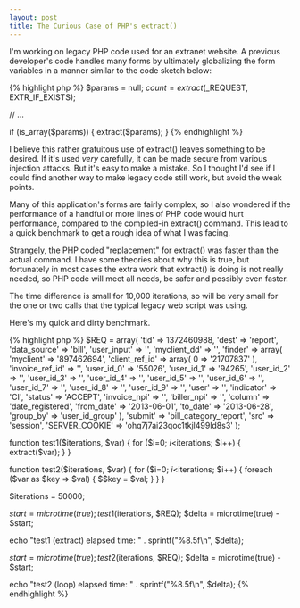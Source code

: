 ```yaml
---
layout: post
title: The Curious Case of PHP's extract()
---
```


I'm working on legacy PHP code used for an extranet website.  A previous developer's code handles many forms by ultimately globalizing the form variables in a manner similar to the code sketch below:

{% highlight php %}
$params = null;
$count = extract($_REQUEST, EXTR_IF_EXISTS);

// ...

if (is_array($params)) {
    extract($params);
}
{% endhighlight %}

I believe this rather gratuitous use of extract() leaves something to be desired.  If it's used _very_ carefully, it can be made secure from various injection attacks.  But it's easy to make a mistake.  So I thought I'd see if I could find another way to make legacy code still work, but avoid the weak points.

Many of this application's forms are fairly complex, so I also wondered if the performance of a handful or more lines of PHP code would hurt performance, compared to the compiled-in extract() command.  This lead to a quick benchmark to get a rough idea of what I was facing.

Strangely, the PHP coded "replacement" for extract() was faster than the actual command.  I have some theories about why this is true, but fortunately in most cases the extra work that extract() is doing is not really needed, so PHP code will meet all needs, be safer and possibly even faster.

The time difference is small for 10,000 iterations, so will be very small for the one or two calls that the typical legacy web script was using.

Here's my quick and dirty benchmark.

{% highlight php %}
$REQ = array(
    'tid' => 1372460988,
    'dest' => 'report',
    'data_source' => 'bill',
    'user_input' => '',
    'myclient_dd' => '',
    'finder' => array(
                    'myclient' => '897462694',
                    'client_ref_id' => array(
                                        0 => '21707837'
                                    ),
                    'invoice_ref_id' => '',
                    'user_id_0' => '55026',
                    'user_id_1' => '94265',
                    'user_id_2' => '',
                    'user_id_3' => '',
                    'user_id_4' => '',
                    'user_id_5' => '',
                    'user_id_6' => '',
                    'user_id_7' => '',
                    'user_id_8' => '',
                    'user_id_9' => '',
                    'user' => '',
                    'indicator' => 'CI',
                    'status' => 'ACCEPT',
                    'invoice_npi' => '',
                    'biller_npi' => '',
                    'column' => 'date_registered',
                    'from_date' => '2013-06-01',
                    'to_date'   => '2013-06-28',
                    'group_by'  => 'user_id_group'
                ),
    'submit'    => 'bill_category_report',
    'src'       => 'session',
    'SERVER_COOKIE'  => 'ohq7j7ai23qoc1tkjl499ld8s3'
);

function test1($iterations, $var) {
    for ($i=0; $i<$iterations; $i++) {
        extract($var);
    }
}

function test2($iterations, $var) {
    for ($i=0; $i<$iterations; $i++) {
        foreach ($var as $key => $val) {
            $$key = $val;
        }
    }
}

$iterations = 50000;

$start = microtime(true);
test1($iterations, $REQ);
$delta = microtime(true) - $start;

echo "test1 (extract) elapsed time: " . sprintf("%8.5f\n", $delta);

$start = microtime(true);
test2($iterations, $REQ);
$delta = microtime(true) - $start;

echo "test2 (loop) elapsed time:    " . sprintf("%8.5f\n", $delta);
{% endhighlight %}
